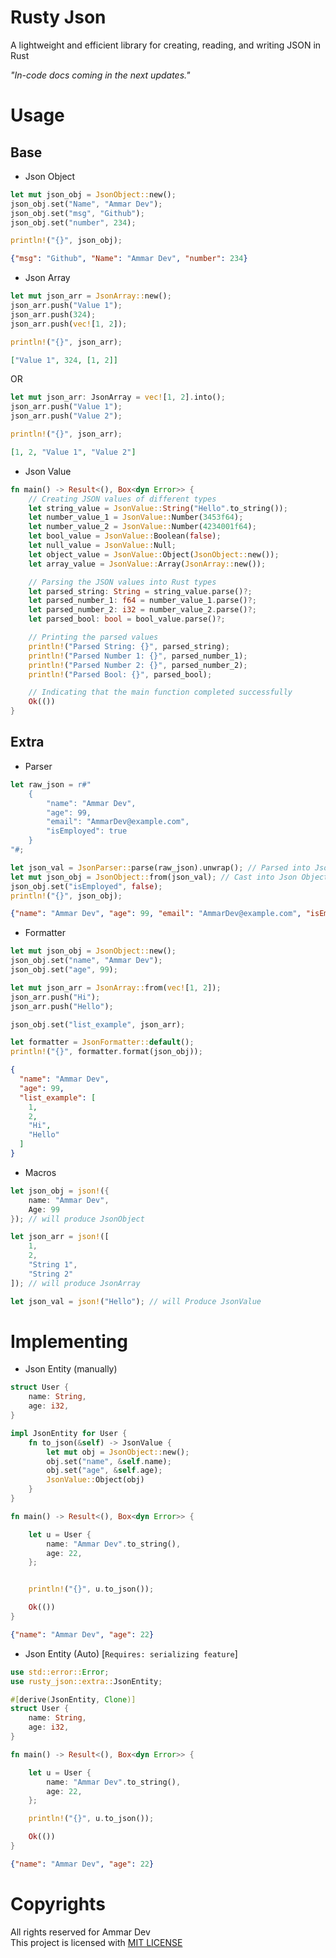 
# Rusty Json 

A lightweight and efficient library for creating, reading, and writing JSON in Rust

*"In-code docs coming in the next updates."*

#  Usage

## Base 

- Json Object

```rust
let mut json_obj = JsonObject::new();
json_obj.set("Name", "Ammar Dev");
json_obj.set("msg", "Github");
json_obj.set("number", 234);

println!("{}", json_obj);
```

```json
{"msg": "Github", "Name": "Ammar Dev", "number": 234}
```

- Json Array

```rust
let mut json_arr = JsonArray::new();
json_arr.push("Value 1");
json_arr.push(324);
json_arr.push(vec![1, 2]);

println!("{}", json_arr);
```

```json
["Value 1", 324, [1, 2]]
```

OR

```rust
let mut json_arr: JsonArray = vec![1, 2].into();
json_arr.push("Value 1");
json_arr.push("Value 2");

println!("{}", json_arr);
```

```json
[1, 2, "Value 1", "Value 2"]
```

- Json Value

```rust
fn main() -> Result<(), Box<dyn Error>> {
    // Creating JSON values of different types
    let string_value = JsonValue::String("Hello".to_string());
    let number_value_1 = JsonValue::Number(3453f64);
    let number_value_2 = JsonValue::Number(4234001f64);
    let bool_value = JsonValue::Boolean(false);
    let null_value = JsonValue::Null;
    let object_value = JsonValue::Object(JsonObject::new());
    let array_value = JsonValue::Array(JsonArray::new());

    // Parsing the JSON values into Rust types
    let parsed_string: String = string_value.parse()?;
    let parsed_number_1: f64 = number_value_1.parse()?;
    let parsed_number_2: i32 = number_value_2.parse()?;
    let parsed_bool: bool = bool_value.parse()?;

    // Printing the parsed values
    println!("Parsed String: {}", parsed_string);
    println!("Parsed Number 1: {}", parsed_number_1);
    println!("Parsed Number 2: {}", parsed_number_2);
    println!("Parsed Bool: {}", parsed_bool);

    // Indicating that the main function completed successfully
    Ok(())
}
```

## Extra

- Parser

```rust
let raw_json = r#"
    {
        "name": "Ammar Dev",
        "age": 99,
        "email": "AmmarDev@example.com",
        "isEmployed": true
    }
"#;

let json_val = JsonParser::parse(raw_json).unwrap(); // Parsed into JsonValue
let mut json_obj = JsonObject::from(json_val); // Cast into Json Object
json_obj.set("isEmployed", false);
println!("{}", json_obj);
```

```json
{"name": "Ammar Dev", "age": 99, "email": "AmmarDev@example.com", "isEmployed": false}
```

- Formatter

```rust
let mut json_obj = JsonObject::new();
json_obj.set("name", "Ammar Dev");
json_obj.set("age", 99);

let mut json_arr = JsonArray::from(vec![1, 2]);
json_arr.push("Hi");
json_arr.push("Hello");

json_obj.set("list_example", json_arr);

let formatter = JsonFormatter::default();
println!("{}", formatter.format(json_obj));
```

```json
{
  "name": "Ammar Dev",
  "age": 99,
  "list_example": [
    1,
    2,
    "Hi",
    "Hello"
  ]
}
```

- Macros

```rust
let json_obj = json!({
    name: "Ammar Dev",
    Age: 99
}); // will produce JsonObject

let json_arr = json!([
    1,
    2,
    "String 1",
    "String 2"
]); // will produce JsonArray

let json_val = json!("Hello"); // will Produce JsonValue
```

# Implementing

- Json Entity (manually)

```rust
struct User {
    name: String,
    age: i32,
}

impl JsonEntity for User {
    fn to_json(&self) -> JsonValue {
        let mut obj = JsonObject::new();
        obj.set("name", &self.name);
        obj.set("age", &self.age);
        JsonValue::Object(obj)
    }
}

fn main() -> Result<(), Box<dyn Error>> {

    let u = User {
        name: "Ammar Dev".to_string(),
        age: 22,
    };


    println!("{}", u.to_json());

    Ok(())
}
```

```json
{"name": "Ammar Dev", "age": 22}
```

- Json Entity (Auto) [`Requires: serializing feature`]

```rust
use std::error::Error;
use rusty_json::extra::JsonEntity;

#[derive(JsonEntity, Clone)]
struct User {
    name: String,
    age: i32,
}

fn main() -> Result<(), Box<dyn Error>> {

    let u = User {
        name: "Ammar Dev".to_string(),
        age: 22,
    };

    println!("{}", u.to_json());

    Ok(())
}
```
```json
{"name": "Ammar Dev", "age": 22}
```


# Copyrights

All rights reserved for Ammar Dev <br>
This project is licensed with [MIT LICENSE](https://github.com/ammardevz/rusty_json/blob/master/LICENSE)




